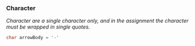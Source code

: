 

### Character

_Character are a single character only, and in the assignment the character must be wrapped in single quotes._

```cpp
char arrowBody = '-'
```
